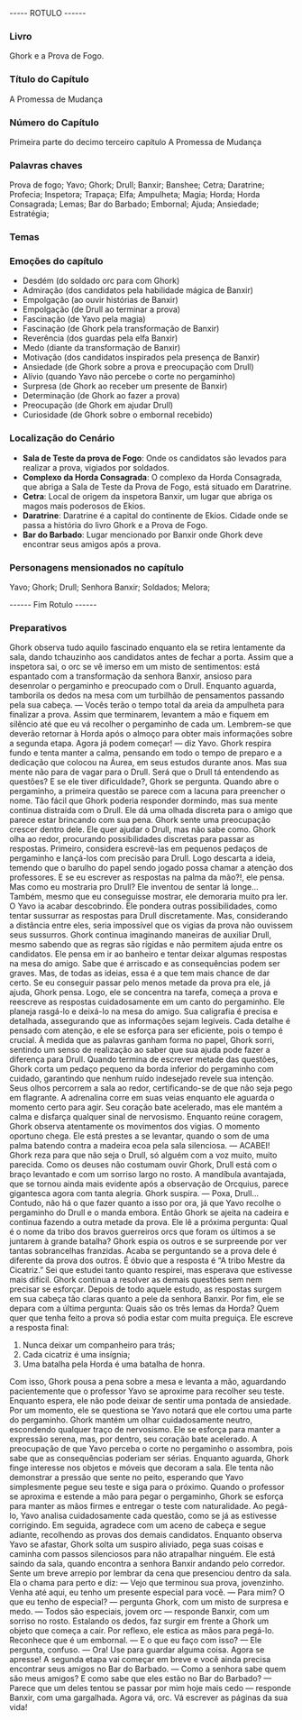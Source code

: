 ----- ROTULO ------

### Livro

Ghork e a Prova de Fogo.

### Título do Capítulo

A Promessa de Mudança

### Número do Capítulo

Primeira parte do decimo terceiro capítulo A Promessa de Mudança

### Palavras chaves

Prova de fogo; Yavo; Ghork; Drull; Banxir; Banshee; Cetra; Daratrine; Profecia; Inspetora; Trapaça; Elfa; Ampulheta; Magia; Horda; Horda Consagrada; Lemas; Bar do Barbado; Embornal; Ajuda; Ansiedade; Estratégia;

### Temas

### Emoções do capítulo

- Desdém (do soldado orc para com Ghork)
- Admiração (dos candidatos pela habilidade mágica de Banxir)
- Empolgação (ao ouvir histórias de Banxir)
- Empolgação (de Drull ao terminar a prova)
- Fascinação (de Yavo pela magia)
- Fascinação (de Ghork pela transformação de Banxir)
- Reverência (dos guardas pela elfa Banxir)
- Medo (diante da transformação de Banxir)
- Motivação (dos candidatos inspirados pela presença de Banxir)
- Ansiedade (de Ghork sobre a prova e preocupação com Drull)
- Alívio (quando Yavo não percebe o corte no pergaminho)
- Surpresa (de Ghork ao receber um presente de Banxir)
- Determinação (de Ghork ao fazer a prova)
- Preocupação (de Ghork em ajudar Drull)
- Curiosidade (de Ghork sobre o embornal recebido)

### Localização do Cenário

- **Sala de Teste da prova de Fogo**: Onde os candidatos são levados para realizar a prova, vigiados por soldados.
- **Complexo da Horda Consagrada**: O complexo da Horda Consagrada, que abriga a Sala de Teste da Prova de Fogo, está situado em Daratrine.
- **Cetra**: Local de origem da inspetora Banxir, um lugar que abriga os magos mais poderosos de Ekios.
- **Daratrine**: Daratrine é a capital do continente de Ekios. Cidade onde se passa a história do livro Ghork e a Prova de Fogo.
- **Bar do Barbado**: Lugar mencionado por Banxir onde Ghork deve encontrar seus amigos após a prova.

### Personagens mensionados no capítulo

Yavo; Ghork; Drull; Senhora Banxir; Soldados; Melora;

------ Fim Rotulo ------

### Preparativos


Ghork observa tudo aquilo fascinado enquanto ela se retira lentamente da sala, dando tchauzinho aos candidatos antes de fechar a porta. Assim que a inspetora sai, o orc se vê imerso em um misto de sentimentos: está espantado com a transformação da senhora Banxir, ansioso para desenrolar o pergaminho e preocupado com o Drull. Enquanto aguarda, tamborila os dedos na mesa com um turbilhão de pensamentos passando pela sua cabeça.
— Vocês terão o tempo total da areia da ampulheta para finalizar a prova. Assim que terminarem, levantem a mão e fiquem em silêncio até que eu vá recolher o pergaminho de cada um. Lembrem-se que deverão retornar à Horda após o almoço para obter mais informações sobre a segunda etapa. Agora já podem começar! — diz Yavo.
Ghork respira fundo e tenta manter a calma, pensando em todo o tempo de preparo e a dedicação que colocou na Áurea, em seus estudos durante anos. Mas sua mente não para de vagar para o Drull. Será que o Drull tá entendendo as questões? E se ele tiver dificuldade?, Ghork se pergunta.
Quando abre o pergaminho, a primeira questão se parece com a lacuna para preencher o nome. Tão fácil que Ghork poderia responder dormindo, mas sua mente continua distraída com o Drull. Ele dá uma olhada discreta para o amigo que parece estar brincando com sua pena. Ghork sente uma preocupação crescer dentro dele. Ele quer ajudar o Drull, mas não sabe como.
Ghork olha ao redor, procurando possibilidades discretas para passar as respostas. Primeiro, considera escrevê-las em pequenos pedaços de pergaminho e lançá-los com precisão para Drull. Logo descarta a ideia, temendo que o barulho do papel sendo jogado possa chamar a atenção dos professores.
E se eu escrever as respostas na palma da mão?!, ele pensa. Mas como eu mostraria pro Drull? Ele inventou de sentar lá longe... Também, mesmo que eu conseguisse mostrar, ele demoraria muito pra ler. O Yavo ia acabar descobrindo.
Ele pondera outras possibilidades, como tentar sussurrar as respostas para Drull discretamente. Mas, considerando a distância entre eles, seria impossível que os vigias da prova não ouvissem seus sussurros.
Ghork continua imaginando maneiras de auxiliar Drull, mesmo sabendo que as regras são rígidas e não permitem ajuda entre os candidatos. Ele pensa em ir ao banheiro e tentar deixar algumas respostas na mesa do amigo. Sabe que é arriscado e as consequências podem ser graves. Mas, de todas as ideias, essa é a que tem mais chance de dar certo.
Se eu conseguir passar pelo menos metade da prova pra ele, já ajuda, Ghork pensa. Logo, ele se concentra na tarefa, começa a prova e reescreve as respostas cuidadosamente em um canto do pergaminho. Ele planeja rasgá-lo e deixá-lo na mesa do amigo. Sua caligrafia é precisa e detalhada, assegurando que as informações sejam legíveis. Cada detalhe é pensado com atenção, e ele se esforça para ser eficiente, pois o tempo é crucial. À medida que as palavras ganham forma no papel, Ghork sorri, sentindo um senso de realização ao saber que sua ajuda pode fazer a diferença para Drull.
Quando termina de escrever metade das questões, Ghork corta um pedaço pequeno da borda inferior do pergaminho com cuidado, garantindo que nenhum ruído indesejado revele sua intenção. Seus olhos percorrem a sala ao redor, certificando-se de que não seja pego em flagrante. A adrenalina corre em suas veias enquanto ele aguarda o momento certo para agir. Seu coração bate acelerado, mas ele mantém a calma e disfarça qualquer sinal de nervosismo. Enquanto reúne coragem, Ghork observa atentamente os movimentos dos vigias. O momento oportuno chega. Ele está prestes a se levantar, quando o som de uma palma batendo contra a madeira ecoa pela sala silenciosa.
— ACABEI!   
Ghork reza para que não seja o Drull, só alguém com a voz muito, muito parecida. 
Como os deuses não costumam ouvir Ghork, Drull está com o braço levantado e com um sorriso largo no rosto. A mandíbula avantajada, que se tornou ainda mais evidente após a observação de Orcquius, parece gigantesca agora com tanta alegria. 
Ghork suspira. 
— Poxa, Drull...
Contudo, não há o que fazer quanto a isso por ora, já que Yavo recolhe o pergaminho do Drull e o manda embora. Então Ghork se ajeita na cadeira e continua fazendo a outra metade da prova. Ele lê a próxima pergunta:
Qual é o nome da tribo dos bravos guerreiros orcs que foram os últimos a se juntarem à grande batalha?
Ghork espia os outros e se surpreende por ver tantas sobrancelhas franzidas. Acaba se perguntando se a prova dele é diferente da prova dos outros. É óbvio que a resposta é “A tribo Mestre da Cicatriz.” Sei que estudei tanto quanto respirei, mas esperava que estivesse mais difícil. 
Ghork continua a resolver as demais questões sem nem precisar se esforçar. Depois de todo aquele estudo, as respostas surgem em sua cabeça tão claras quanto a pele da senhora Banxir. Por fim, ele se depara com a última pergunta:
Quais são os três lemas da Horda?
Quem quer que tenha feito a prova só podia estar com muita preguiça. Ele escreve a resposta final: 
1. Nunca deixar um companheiro para trás; 
2. Cada cicatriz é uma insígnia; 
3. Uma batalha pela Horda é uma batalha de honra.

Com isso, Ghork pousa a pena sobre a mesa e levanta a mão, aguardando pacientemente que o professor Yavo se aproxime para recolher seu teste. Enquanto espera, ele não pode deixar de sentir uma pontada de ansiedade. Por um momento, ele se questiona se Yavo notará que ele cortou uma parte do pergaminho.
Ghork mantém um olhar cuidadosamente neutro, escondendo qualquer traço de nervosismo. Ele se esforça para manter a expressão serena, mas, por dentro, seu coração bate acelerado. A preocupação de que Yavo perceba o corte no pergaminho o assombra, pois sabe que as consequências poderiam ser sérias.
Enquanto aguarda, Ghork finge interesse nos objetos e móveis que decoram a sala. Ele tenta não demonstrar a pressão que sente no peito, esperando que Yavo simplesmente pegue seu teste e siga para o próximo.
Quando o professor se aproxima e estende a mão para pegar o pergaminho, Ghork se esforça para manter as mãos firmes e entregar o teste com naturalidade. Ao pegá-lo, Yavo analisa cuidadosamente cada questão, como se já as estivesse corrigindo. Em seguida, agradece com um aceno de cabeça e segue adiante, recolhendo as provas dos demais candidatos.
Enquanto observa Yavo se afastar, Ghork solta um suspiro aliviado, pega suas coisas e caminha com passos silenciosos para não atrapalhar ninguém. Ele está saindo da sala, quando encontra a senhora Banxir andando pelo corredor. Sente um breve arrepio por lembrar da cena que presenciou dentro da sala. Ela o chama para perto e diz:
— Vejo que terminou sua prova, jovenzinho. Venha até aqui, eu tenho um presente especial para você.
— Para mim? O que eu tenho de especial? — pergunta Ghork, com um misto de surpresa e medo.
— Todos são especiais, jovem orc — responde Banxir, com um sorriso no rosto. Estalando os dedos, faz surgir em frente a Ghork um objeto que começa a cair. Por reflexo, ele estica as mãos para pegá-lo. Reconhece que é um embornal.
— E o que eu faço com isso? — Ele pergunta, confuso.
— Ora! Use para guardar alguma coisa. Agora se apresse! A segunda etapa vai começar em breve e você ainda precisa encontrar seus amigos no Bar do Barbado.
— Como a senhora sabe quem são meus amigos? E como sabe que eles estão no Bar do Barbado?
— Parece que um deles tentou se passar por mim hoje mais cedo — responde Banxir, com uma gargalhada. Agora vá, orc. Vá escrever as páginas da sua vida!